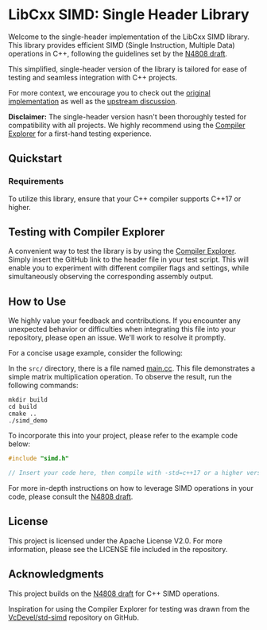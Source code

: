 # LibCxx SIMD: Single Header Library 

Welcome to the single-header implementation of the LibCxx SIMD library. This library provides efficient SIMD (Single Instruction, Multiple Data) operations in C++, following the guidelines set by the [N4808 draft](https://wg21.link/N4808).

This simplified, single-header version of the library is tailored for ease of testing and seamless integration with C++ projects.

For more context, we encourage you to check out the [original implementation](https://github.com/plctlab/llvm-project/tree/simd_for_upstream) as well as the [upstream discussion](https://reviews.llvm.org/D144362).

__Disclaimer:__ The single-header version hasn't been thoroughly tested for compatibility with all projects. We highly recommend using the [Compiler Explorer](https://godbolt.org/z/o6n4oY3x5) for a first-hand testing experience.

## Quickstart

### Requirements

To utilize this library, ensure that your C++ compiler supports C++17 or higher.

## Testing with Compiler Explorer

A convenient way to test the library is by using the [Compiler Explorer](https://godbolt.org/z/o6n4oY3x5). Simply insert the GitHub link to the header file in your test script. This will enable you to experiment with different compiler flags and settings, while simultaneously observing the corresponding assembly output.

## How to Use

We highly value your feedback and contributions. If you encounter any unexpected behavior or difficulties when integrating this file into your repository, please open an issue. We'll work to resolve it promptly.

For a concise usage example, consider the following:

In the `src/` directory, there is a file named [main.cc](./src/main.cc). This file demonstrates a simple matrix multiplication operation. To observe the result, run the following commands:
```
mkdir build
cd build
cmake ..
./simd_demo
```

To incorporate this into your project, please refer to the example code below:
```cpp
#include "simd.h"

// Insert your code here, then compile with -std=c++17 or a higher version
```

For more in-depth instructions on how to leverage SIMD operations in your code, please consult the [N4808 draft](https://wg21.link/N4808).


## License

This project is licensed under the Apache License V2.0. For more information, please see the LICENSE file included in the repository.

## Acknowledgments

This project builds on the [N4808 draft](https://wg21.link/N4808) for C++ SIMD operations.

Inspiration for using the Compiler Explorer for testing was drawn from the [VcDevel/std-simd](https://github.com/VcDevel/std-simd) repository on GitHub.

